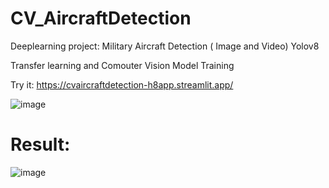 # CV_AircraftDetection
Deeplearning project: Military Aircraft Detection ( Image and Video) Yolov8 

Transfer learning and Comouter Vision Model Training

Try it: https://cvaircraftdetection-h8app.streamlit.app/

![image](https://github.com/user-attachments/assets/c127ac76-de55-4e84-9a74-de44b3fadde2)

# Result:
![image](https://github.com/user-attachments/assets/ba78938a-f112-4eb0-81a9-740356a4ee04)

